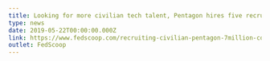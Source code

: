 ```yaml
---
title: Looking for more civilian tech talent, Pentagon hires five recruiting companies
type: news
date: 2019-05-22T00:00:00.000Z
link: https://www.fedscoop.com/recruiting-civilian-pentagon-7million-contract-tech-hiring/
outlet: FedScoop
---
```

